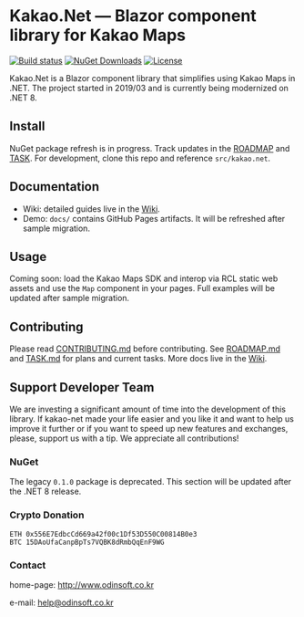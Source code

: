 # Kakao.Net — Blazor component library for Kakao Maps

[![Build status](https://ci.appveyor.com/api/projects/status/dnp9i3t6sexv9tpa?svg=true)](https://ci.appveyor.com/project/lisa3907/kakao-net)
[![NuGet Downloads](https://img.shields.io/nuget/dt/Kakao.Net.svg)](https://www.nuget.org/packages/kakao.net)
[![License](https://img.shields.io/github/license/lisa3907/kakao.net.svg)](https://github.com/lisa3907/kakao.net/blob/master/LICENSE.md)

Kakao.Net is a Blazor component library that simplifies using Kakao Maps in .NET.
The project started in 2019/03 and is currently being modernized on .NET 8.

## Install

NuGet package refresh is in progress. Track updates in the [ROADMAP](./ROADMAP.md) and [TASK](./TASK.md).
For development, clone this repo and reference `src/kakao.net`.


## Documentation

- Wiki: detailed guides live in the [Wiki](https://github.com/lisa3907/kakao-net/wiki).
- Demo: `docs/` contains GitHub Pages artifacts. It will be refreshed after sample migration.

## Usage

Coming soon: load the Kakao Maps SDK and interop via RCL static web assets and use the `Map` component in your pages. Full examples will be updated after sample migration.

## Contributing

Please read [CONTRIBUTING.md](./CONTRIBUTING.md) before contributing. See [ROADMAP.md](./ROADMAP.md) and [TASK.md](./TASK.md) for plans and current tasks. More docs live in the [Wiki](https://github.com/lisa3907/kakao-net/wiki).

## Support Developer Team

We are investing a significant amount of time into the development of this library. If kakao-net made your life easier and you like it and want to help us improve it further or if you want to speed up new features and exchanges, please, support us with a tip. We appreciate all contributions!

### NuGet

The legacy `0.1.0` package is deprecated. This section will be updated after the .NET 8 release.

### Crypto Donation

```
ETH 0x556E7EdbcCd669a42f00c1Df53D550C00814B0e3
BTC 15DAoUfaCanpBpTs7VQBK8dRmbQqEnF9WG
```

### Contact

home-page: http://www.odinsoft.co.kr

e-mail: help@odinsoft.co.kr
